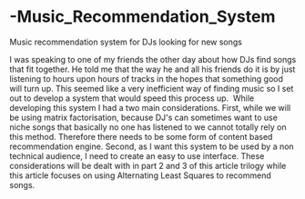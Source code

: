 # -Music_Recommendation_System
Music recommendation system for DJs looking for new songs


I was speaking to one of my friends the other day about how DJs find songs that fit together. He told me that the way he and all his friends do it is by just listening to hours upon hours of tracks in the hopes that something good will turn up. This seemed like a very inefficient way of finding music so I set out to develop a system that would speed this process up. 
While developing this system I had a two main considerations. First, while we will be using matrix factorisation, because DJ's can sometimes want to use niche songs that basically no one has listened to we cannot totally rely on this method. Therefore there needs to be some form of content based recommendation engine. Second, as I want this system to be used by a non technical audience, I need to create an easy to use interface. These considerations will be dealt with in part 2 and 3 of this article trilogy while this article focuses on using Alternating Least Squares to recommend songs.
